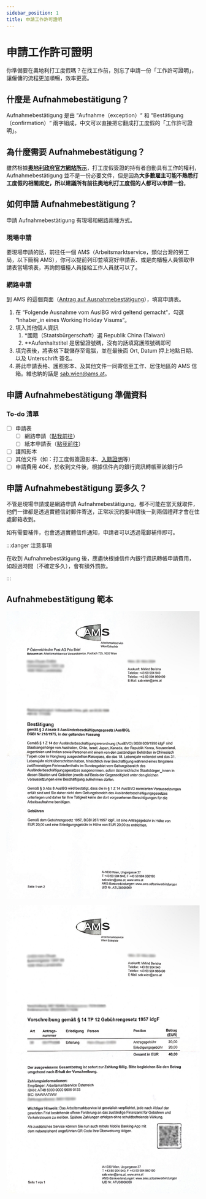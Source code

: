 ```yaml
---
sidebar_position: 1
title: 申請工作許可證明
---
```


# 申請工作許可證明

你準備要在奧地利打工度假嗎？在找工作前，別忘了申請一份「工作許可證明」，讓僱傭的流程更加順暢，效率更高。

## 什麼是 Aufnahmebestätigung？

Aufnahmebestätigung 是由 “Aufnahme（exception）“ 和 “Bestätigung（confirmation）“ 兩字組成，中文可以直接把它翻成打工度假的「工作許可證明」。

## 為什麼需要 Aufnahmebestätigung？

雖然根據[**奧地利政府官方網站所示**](https://www.bmeia.gv.at/en/travel-stay/entrance-and-residence-in-austria/working-holiday-programmes/working-holiday-visa)，打工度假簽證的持有者自動具有工作的權利， Aufnahmebestätigung 並不是一份必要文件，但是因為**大多數雇主可能不熟悉打工度假的相關規定，所以建議所有前往奧地利打工度假的人都可以申請一份**。

## 如何申請 Aufnahmebestätigung？

申請 Aufnahmebestätigung 有現場和網路兩種方式。

### 現場申請

要現場申請的話，前往任一個 AMS（Arbeitsmarktservice，類似台灣的勞工局，以下簡稱 AMS），你可以提前列印並填寫好申請表、或是向櫃檯人員領取申請表當場填表，再詢問櫃檯人員接給工作人員就可以了。

### 網路申請

到 AMS 的這個頁面（[Antrag auf Ausnahmebestätigung](https://www.formularservice.gv.at/site/fsrv/user/formular.aspx?pid=0e007d0306b14468b6b9531abef7e079&pn=Ba2c6bc1333544c4e979aa27bb126a79d)），填寫申請表。

1. 在 “Folgende Ausnahme vom AuslBG wird geltend gemacht“，勾選 “Inhaber_in eines Working Holiday Visums“。
2. 填入其他個人資訊
   1. *國籍（Staatsbürgerschaft）選 Republik China (Taiwan)
   2. **Aufenhaltstitel 是居留證號碼，沒有的話填寫護照號碼即可
3. 填完表後，將表格下載儲存至電腦，並在最後面 Ort, Datum 押上地點日期、以及 Unterschrift 簽名。
4. 將此申請表格、護照影本、及其他文件一同寄信至工作、居住地區的 AMS 信箱。維也納的話是 sab.wien@ams.at。

## 申請 Aufnahmebestätigung 準備資料

### To-do 清單

- [ ] 申請表
   - [ ] 網路申請（[點我前往](https://www.formularservice.gv.at/site/fsrv/user/formular.aspx?pid=0e007d0306b14468b6b9531abef7e079&pn=Ba2c6bc1333544c4e979aa27bb126a79d)）
   - [ ] 紙本申請表（[點我前往](https://www.formularservice.gv.at/site/fsrv/Resources/AMS/ABV/FBAS_Antrag_Ausnahme_3_Abs_8.pdf)）
- [ ] 護照影本
- [ ] 其他文件（如：打工度假簽證影本、[入籍證明](https://docs.exittaiwan.com/%E9%81%B8%E6%93%87%E5%9C%8B%E5%AE%B6/%E5%A5%A7%E5%9C%B0%E5%88%A9/%E5%A5%A7%E5%9C%B0%E5%88%A9%E6%89%93%E5%B7%A5%E5%BA%A6%E5%81%87/%EF%BC%93%E8%BE%A6%E7%90%86%E5%85%A5%E7%B1%8D/%E8%BE%A6%E7%90%86%E5%85%A5%E7%B1%8D)等）
- [ ] 申請費用 40€，於收到文件後，根據信件內的銀行資訊轉帳至該銀行戶

## 申請 Aufnahmebestätigung 要多久？

不管是現場申請或是網路申請 Aufnahmebestätigung，都不可能在當天就取件，他們一律都是透過實體信封郵件寄送，正常狀況約要申請後一到兩個禮拜才會在住處郵箱收到。

如有需要補件，也會透過實體信件通知，申請者可以透過電郵補件即可。

:::danger 注意事項

在收到 Aufnahmebestätigung 後，應盡快根據信件內銀行資訊轉帳申請費用，如超過時間（不確定多久），會有額外罰款。

:::

## Aufnahmebestätigung 範本

![aufnahme-1.jpg](./aufnahme-1.jpg)

![aufnahme-2.jpg](./aufnahme-2.jpg)


